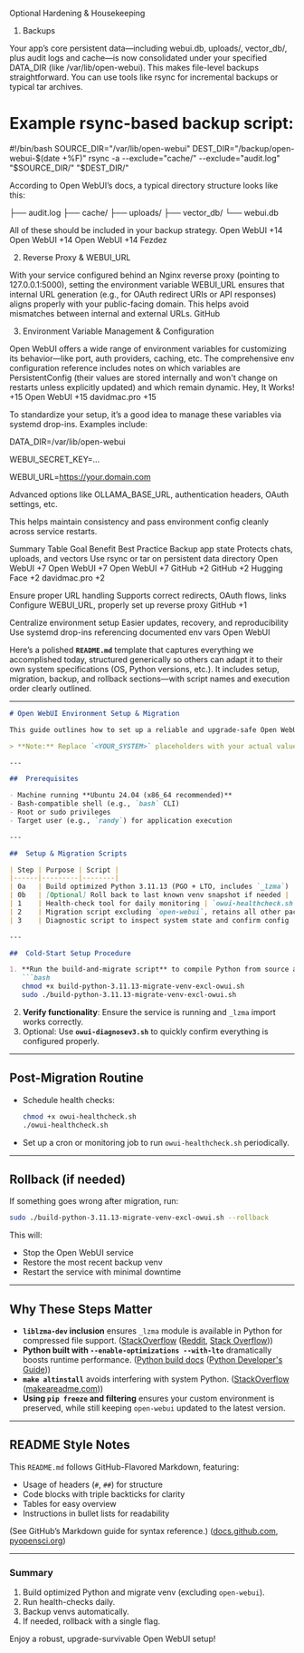 Optional Hardening & Housekeeping
1. Backups

Your app’s core persistent data—including webui.db, uploads/, vector_db/, plus audit logs and cache—is now consolidated under your specified DATA_DIR (like /var/lib/open-webui). This makes file-level backups straightforward. You can use tools like rsync for incremental backups or typical tar archives.

# Example rsync-based backup script:
#!/bin/bash
SOURCE_DIR="/var/lib/open-webui"
DEST_DIR="/backup/open-webui-$(date +%F)"
rsync -a --exclude="cache/" --exclude="audit.log" "$SOURCE_DIR/" "$DEST_DIR/"


According to Open WebUI’s docs, a typical directory structure looks like this:

├── audit.log
├── cache/
├── uploads/
├── vector_db/
└── webui.db


All of these should be included in your backup strategy.
Open WebUI
+14
Open WebUI
+14
Open WebUI
+14
Fezdez

2. Reverse Proxy & WEBUI_URL

With your service configured behind an Nginx reverse proxy (pointing to 127.0.0.1:5000), setting the environment variable WEBUI_URL ensures that internal URL generation (e.g., for OAuth redirect URIs or API responses) aligns properly with your public-facing domain. This helps avoid mismatches between internal and external URLs.
GitHub

3. Environment Variable Management & Configuration

Open WebUI offers a wide range of environment variables for customizing its behavior—like port, auth providers, caching, etc. The comprehensive env configuration reference includes notes on which variables are PersistentConfig (their values are stored internally and won't change on restarts unless explicitly updated) and which remain dynamic.
Hey, It Works!
+15
Open WebUI
+15
davidmac.pro
+15

To standardize your setup, it’s a good idea to manage these variables via systemd drop-ins. Examples include:

DATA_DIR=/var/lib/open-webui

WEBUI_SECRET_KEY=...

WEBUI_URL=https://your.domain.com

Advanced options like OLLAMA_BASE_URL, authentication headers, OAuth settings, etc.

This helps maintain consistency and pass environment config cleanly across service restarts.

Summary Table
Goal	Benefit	Best Practice
Backup app state	Protects chats, uploads, and vectors	Use rsync or tar on persistent data directory
Open WebUI
+7
Open WebUI
+7
Open WebUI
+7
GitHub
+2
GitHub
+2
Hugging Face
+2
davidmac.pro
+2

Ensure proper URL handling	Supports correct redirects, OAuth flows, links	Configure WEBUI_URL, properly set up reverse proxy
GitHub
+1

Centralize environment setup	Easier updates, recovery, and reproducibility	Use systemd drop-ins referencing documented env vars
Open WebUI


Here’s a polished **`README.md`** template that captures everything we accomplished today, structured generically so others can adapt it to their own system specifications (OS, Python versions, etc.). It includes setup, migration, backup, and rollback sections—with script names and execution order clearly outlined.

---

````markdown
# Open WebUI Environment Setup & Migration

This guide outlines how to set up a reliable and upgrade-safe Open WebUI environment on *Ubuntu 24.04 (or similar)*, including building Python 3.11.13 from source, preserving data across upgrades, and managing rollback scenarios.

> **Note:** Replace `<YOUR_SYSTEM>` placeholders with your actual values (e.g. OS version, system user, paths).

---

##  Prerequisites

- Machine running **Ubuntu 24.04 (x86_64 recommended)**
- Bash-compatible shell (e.g., `bash` CLI)
- Root or sudo privileges
- Target user (e.g., `randy`) for application execution

---

##  Setup & Migration Scripts

| Step | Purpose | Script |
|------|---------|--------|
| 0a   | Build optimized Python 3.11.13 (PGO + LTO, includes `_lzma`) | `build-python-3.11.13-migrate-venv-excl-owui.sh` |
| 0b   | [Optional] Roll back to last known venv snapshot if needed | `--rollback` flag of the same script |
| 1    | Health-check tool for daily monitoring | `owui-healthcheck.sh` |
| 2    | Migration script excluding `open-webui`, retains all other packages, and installs latest Open WebUI | Part of the above build script |
| 3    | Diagnostic script to inspect system state and confirm config | `owui-diagnosev3.sh` |

---

##  Cold-Start Setup Procedure

1. **Run the build-and-migrate script** to compile Python from source and recreate the Open WebUI venv:
   ```bash
   chmod +x build-python-3.11.13-migrate-venv-excl-owui.sh
   sudo ./build-python-3.11.13-migrate-venv-excl-owui.sh
````

2. **Verify functionality**: Ensure the service is running and `_lzma` import works correctly.
3. Optional: Use **`owui-diagnosev3.sh`** to quickly confirm everything is configured properly.

---

## Post-Migration Routine

* Schedule health checks:

  ```bash
  chmod +x owui-healthcheck.sh
  ./owui-healthcheck.sh
  ```
* Set up a cron or monitoring job to run `owui-healthcheck.sh` periodically.

---

## Rollback (if needed)

If something goes wrong after migration, run:

```bash
sudo ./build-python-3.11.13-migrate-venv-excl-owui.sh --rollback
```

This will:

* Stop the Open WebUI service
* Restore the most recent backup venv
* Restart the service with minimal downtime

---

## &#x20;Why These Steps Matter

* **`liblzma-dev` inclusion** ensures `_lzma` module is available in Python for compressed file support. ([StackOverflow](https://stackoverflow.com/questions/59690698/modulenotfounderror-no-module-named-lzma-when-building-python-using-pyenv-on) ([Reddit][1], [Stack Overflow][2]))
* **Python built with `--enable‑optimizations --with‑lto`** dramatically boosts runtime performance. ([Python build docs](https://devguide.python.org/getting-started/setup-building/) ([Python Developer's Guide][3]))
* **`make altinstall`** avoids interfering with system Python. ([StackOverflow](https://stackoverflow.com/questions/16018463/difference-in-details-between-make-install-and-make-altinstall) ([makeareadme.com][4]))
* **Using `pip freeze` and filtering** ensures your custom environment is preserved, while still keeping `open-webui` updated to the latest version.

---

## README Style Notes

This `README.md` follows GitHub-Flavored Markdown, featuring:

* Usage of headers (`#`, `##`) for structure
* Code blocks with triple backticks for clarity
* Tables for easy overview
* Instructions in bullet lists for readability

(See GitHub’s Markdown guide for syntax reference.) ([docs.github.com][5], [pyopensci.org][6])

---

### Summary

1. Build optimized Python and migrate venv (excluding `open-webui`).
2. Run health-checks daily.
3. Backup venvs automatically.
4. If needed, rollback with a single flag.

Enjoy a robust, upgrade-survivable Open WebUI setup!

[1]: https://www.reddit.com/r/bash/comments/ft5vhg/coolstandard_way_to_provide_readme_section_to_a/?utm_source=chatgpt.com "Cool/standard way to provide \"README\" section to a bash ..."
[2]: https://stackoverflow.com/questions/59690698/modulenotfounderror-no-module-named-lzma-when-building-python-using-pyenv-on?utm_source=chatgpt.com "No module named '_lzma' when building python using ..."
[3]: https://devguide.python.org/getting-started/setup-building/?utm_source=chatgpt.com "Setup and building"
[4]: https://www.makeareadme.com/?utm_source=chatgpt.com "Make a README"
[5]: https://docs.github.com/github/writing-on-github/getting-started-with-writing-and-formatting-on-github/basic-writing-and-formatting-syntax?utm_source=chatgpt.com "Basic writing and formatting syntax"
[6]: https://www.pyopensci.org/python-package-guide/tutorials/add-readme.html?utm_source=chatgpt.com "Add a README file to your Python package"
